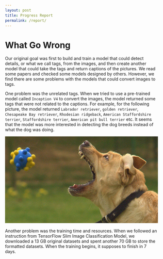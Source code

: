 ```yaml
---
layout: post
title: Progress Report
permalink: /report/
---
```


# What Go Wrong

Our original goal was first to build and train a model that could detect details, or what we call tags, from the images, and then create another model that could take the tags and return captions of the pictures. We read some papers and checked some models designed by others. However, we find there are some problems with the models that could convert images to tags. 

One problem was the unrelated tags. When we tried to use a pre-trained model called `Inception V4` to convert the images, the model returned some tags that were not related to the captions. For example, for the following picture, the model returned `Labrador retriever`, `golden retriever`, `Chesapeake Bay retriever`, `Rhodesian ridgeback`, `American Staffordshire terrier`, `Staffordshire terrier`, `American pit bull terrier` etc. It seems that the model was more interested in detecting the dog breeds instead of what the dog was doing.

![](../assets/example.jpg)

Another problem was the training time and resources. When we followed an instruction from TensorFlow Slim Image Classification Model, we downloaded a 13 GB original datasets and spent another 70 GB to store the formatted datasets. When the training begins, it supposes to finish in 7 days.

